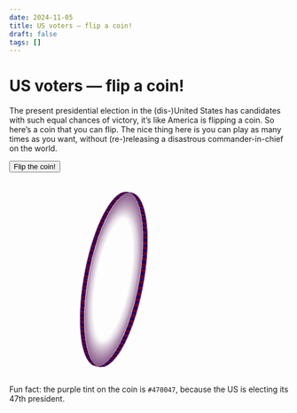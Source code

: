 ```yaml
---
date: 2024-11-05
title: US voters — flip a coin!
draft: false
tags: []
---
```


<style>
	/* To do: clean up this code! */
	:root {
		--pi: 3.14159265358979;
		--coin-diameter: min(20rem, 50vw);
		--coin-thickness: calc(var(--coin-diameter) / 40);
		/* --coin-spokes-count: 48; This should be the number of children of #coin-spokes */
		--coin-edge-count: 48; /* This should be the number of children of #coin-edge */
		--coin-edge-face-length: calc(var(--coin-diameter) * var(--pi) / var(--coin-edge-count));
		/* --coin-spokes-background: repeating-linear-gradient(darkblue 0%, darkred calc(0.25 * var(--coin-diameter)), darkblue calc(0.5 * var(--coin-diameter))); */
		--coin-edge-background: repeating-linear-gradient(darkblue 0%, darkred calc(0.25 * var(--coin-edge-face-length)), darkblue calc(0.5 * var(--coin-edge-face-length)));
		--animation-start-delay: -0.4s;
	}
	#coin-container {
		display: block;
		flex-shrink: 0;
		width: var(--coin-diameter);
		height: var(--coin-diameter);
		perspective: calc(10 * var(--coin-diameter));
		margin-top: 1rem;
		margin-bottom: 2rem;
	}
	#coin-container * {
		transform-style: preserve-3d;
	}
	#coin {
		width: 100%;
		height: 100%;
		position: relative;
		transition: rotate 0.5s;
		transform-style: preserve-3d;
		animation: 0.5s var(--animation-start-delay) infinite linear spin, 1.5s var(--animation-start-delay) infinite ease-in-out wobble;
		animation-play-state: paused;
		animation-fill-mode: forwards;
		animation-composition: accumulate;
		transform-origin: bottom;
	}
	.spinning #coin {
		animation-play-state: running;
	}
	.harris #coin {
		animation: 0.5s var(--animation-start-delay) 3 linear spin, 1.5s var(--animation-start-delay) 1 ease-in-out wobble;
	}
	.trump #coin {
		animation: 0.5s var(--animation-start-delay) 3 linear spin, 1.5s var(--animation-start-delay) 1 ease-in-out wobble;
		rotate: y 900deg;
	}
	/* The ::before & ::after would be on the <img> elements, but <img> elements can’t have pseudo-elements. */
	#coin::before, #coin::after {
		content: '';
		position: absolute;
		inset: 0;
		border-radius: 50%;
		background-image: radial-gradient(circle at 50% 50%, transparent, transparent, #470047);
	}
	#coin::before {
		translate: 0 0 calc(1px + var(--coin-thickness) / 2);
	}
	#coin::after {
		translate: 0 0 calc(-1px - var(--coin-thickness) / 2);
	}
	#coin-container img {
		position: absolute;
		width: 100%;
		height: 100%;
		aspect-ratio: 1 / 1;
		border-radius: 50%;
		backface-visibility: hidden;
	}
	#coin-container img:first-of-type {
		translate: 0 0 calc(var(--coin-thickness) / 2);
	}
	#coin-container img:last-of-type {
		rotate: y 180deg;
		translate: 0 0 calc(var(--coin-thickness) / -2);
	}
	/* #coin-spokes {
		display: none;
	}
	#coin-spokes div {
		width: var(--coin-thickness);
		height: var(--coin-diameter);
		position: absolute;
		top: 0;
		left: 50%;
		transform: translateX(-50%) rotateY(90deg) rotateX(calc(90deg + var(--index) * 360deg / var(--coin-spokes-count)));
	}
	#coin-spokes div::before {
		content: '';
		position: absolute;
		display: block;
		width: var(--coin-thickness);
		height: var(--coin-spokes-length);
		height: 100%;
		background: var(--coin-spokes-background);
		background-size: 100% 200%;
		background-position-y: calc(var(--coin-diameter) * var(--index) / var(--coin-spokes-count));
		backface-visibility: visible;
	} */
	#coin-edge div {
		width: var(--coin-thickness);
		height: var(--coin-diameter);
		position: absolute;
		top: 0;
		left: 50%;
		transform: translateX(-50%) rotateY(90deg) rotateX(calc(90deg + var(--index) * 360deg / var(--coin-edge-count)));
	}
	#coin-edge div::before {
		content: '';
		position: absolute;
		display: block;
		width: var(--coin-thickness);
		height: var(--coin-edge-face-length);
		background: var(--coin-edge-background);
		background-size: var(--coin-thickness) calc(2* var(--coin-edge-face-length));
		background-position-y: calc(var(--coin-edge-face-length) * var(--index) / var(--coin-edge-count));
		transform: rotateX(calc(90deg * (var(--coin-edge-count) - 2) / var(--coin-edge-count)));
		transform-origin: top;
		backface-visibility: visible;
	}

	@keyframes spin {
		from {
			rotate: y 0deg;
		}
		to {
			rotate: y 360deg;
		}
	}

	@keyframes wobble {
		0% {
			rotate: x 0deg;
		}
		25% {
			rotate: x 10deg;
		}
		50% {
			rotate: x 0deg;
		}
		75% {
			rotate: x -20deg;
		}
		100% {
			rotate: x 0deg;
		}
	}

	@media (min-width: 48rem) {
		/* #page-container {
			display: flex;
			gap: 1rem;
		} */
		#coin-container {
			shape-outside: circle(calc(50% + 2rem));
	 		float: left;
			margin-right: 2rem;
		}
	}

	.text.harris:not(.harris *) {
		display: none;
	}

	.text.trump:not(.trump *) {
		display: none;
	}

	.text h2 {
		margin-top: 0;
	}
</style>

# US voters — flip a coin!

The present presidential election in the (dis-)United States has candidates with such equal chances of victory, it’s like America is flipping a coin.
So here’s a coin that you can flip.
The nice thing here is you can play as many times as you want, without (re-)releasing a disastrous commander-in-chief on the world.

<button type="button" id="btn-spin">Flip the coin!</button>

<div id="page-container">

<!-- <fieldset>
	<legend>Coin state</legend>
	<label>
		<input type="radio" name="coin-state" value="spinning" />
		Spinning
	</label>
	<label>
		<input type="radio" name="coin-state" value="harris" />
		Kamala Harris
	</label>
	<label>
		<input type="radio" name="coin-state" value="trump" />
		Donald Trump
	</label>
</fieldset> -->

<div id="coin-container">
	<div id="coin">
		<img src="/blog/images/2024/harris.webp" alt="Kamala Harris" />
		<img src="/blog/images/2024/trump.webp" alt="Donald Trump" />
		<!-- <div id="coin-spokes">
			<div style="--index: 0;"></div>
			<div style="--index: 1;"></div>
			<div style="--index: 2;"></div>
			<div style="--index: 3;"></div>
			<div style="--index: 4;"></div>
			<div style="--index: 5;"></div>
			<div style="--index: 6;"></div>
			<div style="--index: 7;"></div>
			<div style="--index: 8;"></div>
			<div style="--index: 9;"></div>
			<div style="--index: 10;"></div>
			<div style="--index: 11;"></div>
			<div style="--index: 12;"></div>
			<div style="--index: 13;"></div>
			<div style="--index: 14;"></div>
			<div style="--index: 15;"></div>
			<div style="--index: 16;"></div>
			<div style="--index: 17;"></div>
			<div style="--index: 18;"></div>
			<div style="--index: 19;"></div>
			<div style="--index: 20;"></div>
			<div style="--index: 21;"></div>
			<div style="--index: 22;"></div>
			<div style="--index: 23;"></div>
			<div style="--index: 24;"></div>
			<div style="--index: 25;"></div>
			<div style="--index: 26;"></div>
			<div style="--index: 27;"></div>
			<div style="--index: 28;"></div>
			<div style="--index: 29;"></div>
			<div style="--index: 30;"></div>
			<div style="--index: 31;"></div>
			<div style="--index: 32;"></div>
			<div style="--index: 33;"></div>
			<div style="--index: 34;"></div>
			<div style="--index: 35;"></div>
			<div style="--index: 36;"></div>
			<div style="--index: 37;"></div>
			<div style="--index: 38;"></div>
			<div style="--index: 39;"></div>
			<div style="--index: 40;"></div>
			<div style="--index: 41;"></div>
			<div style="--index: 42;"></div>
			<div style="--index: 43;"></div>
			<div style="--index: 44;"></div>
			<div style="--index: 45;"></div>
			<div style="--index: 46;"></div>
			<div style="--index: 47;"></div>
		</div> -->
		<div id="coin-edge">
			<div style="--index: 0;"></div>
			<div style="--index: 1;"></div>
			<div style="--index: 2;"></div>
			<div style="--index: 3;"></div>
			<div style="--index: 4;"></div>
			<div style="--index: 5;"></div>
			<div style="--index: 6;"></div>
			<div style="--index: 7;"></div>
			<div style="--index: 8;"></div>
			<div style="--index: 9;"></div>
			<div style="--index: 10;"></div>
			<div style="--index: 11;"></div>
			<div style="--index: 12;"></div>
			<div style="--index: 13;"></div>
			<div style="--index: 14;"></div>
			<div style="--index: 15;"></div>
			<div style="--index: 16;"></div>
			<div style="--index: 17;"></div>
			<div style="--index: 18;"></div>
			<div style="--index: 19;"></div>
			<div style="--index: 20;"></div>
			<div style="--index: 21;"></div>
			<div style="--index: 22;"></div>
			<div style="--index: 23;"></div>
			<div style="--index: 24;"></div>
			<div style="--index: 25;"></div>
			<div style="--index: 26;"></div>
			<div style="--index: 27;"></div>
			<div style="--index: 28;"></div>
			<div style="--index: 29;"></div>
			<div style="--index: 30;"></div>
			<div style="--index: 31;"></div>
			<div style="--index: 32;"></div>
			<div style="--index: 33;"></div>
			<div style="--index: 34;"></div>
			<div style="--index: 35;"></div>
			<div style="--index: 36;"></div>
			<div style="--index: 37;"></div>
			<div style="--index: 38;"></div>
			<div style="--index: 39;"></div>
			<div style="--index: 40;"></div>
			<div style="--index: 41;"></div>
			<div style="--index: 42;"></div>
			<div style="--index: 43;"></div>
			<div style="--index: 44;"></div>
			<div style="--index: 45;"></div>
			<div style="--index: 46;"></div>
			<div style="--index: 47;"></div>
		</div>
	</div>
</div>

<div class="text harris">

<h2>The coin chooses Kamala Harris.</h2>

<p>She’s a prosecutor, not a felon.</p>
<p>She’d be the first female US president.</p>
<p>She says she’ll expand healthcare access (Obamacare) for elderly people.</p>
<p>If a hurricane hits, she might do more than throw some paper towels at people.</p>
<p>She would continue the West’s strong support for Ukraine against the Russian invasion.</p>
<p>Her running-mate Tim Walz seems fun — and he knows how to laugh at the far right when they’re being “weird”.</p>
<p>Her manifesto includes measures to make groceries cheaper.</p>
<p>She says she’ll crack down on price-gouging in pharmaceuticals.</p>
<p>Harris cast the deciding vote to pass the Inflation Reduction Act, which gave huge investments in renewable energy in the USA.</p>
<p>She probably won’t sell off much public land to rich pollutors.</p>
<p>She publicly says she wants a ceasefire in Gaza.</p>
<p>She intends to incentivise at least 1.2 million more affordable houses to be built, according to her manifesto.</p>
<p>Harris would give down-payments of up to $25k to people buying their first house.</p>
<p>She says she’ll reverse tax-cuts that Trump made for the ultra-wealthy.</p>
<p>Harris claims to offer “a new way forward for the middle class”.</p>
<p>Apparently she’s the first incumbent vice-president to visit a reproductive health-care clinic.</p>
<p>Her running-mate Tim Walz reduced gun violence by increasing background checks on fire-arm purchases.</p>
<p>Endorsed by Taylor Swift, Harrison Ford, Beyoncé, Bruce Springsteen, Katy Perry, Eminem, Cardi B, Lady Gaga, Billie Eilish (and Finneas), Arnold Schwarzenegger, Madonna, Bad Bunny, Jennifer Lopez, Samuel L Jackson…</p>
<p>Harris probably wouldn’t call Puerto Rico a “floating island of garbage”.</p>
<p>
	Harris’s running-mate Tim Walz seems to have been a principled and caring teacher.
	He even helped found his school’s first Gay-Straight Alliance, in the 1990s.
</p>
<p>She seems to be interested in tackling climate change.</p>
<p>The Democrats took the Covid-19 pandemic more seriously than the Republicans did.</p>
<p>Economists largely favour her plan over Trump’s.</p>
<p>Major newspapers have endorsed her, and the editorial teams of the Los Angeles Times and Washington Post also voted to endorse her.</p>
<p>Very importantly, she’s not Trump.</p>

</div>

<div class="text trump">

<h2>The coin chooses Donald Trump.</h2>

<p>He said he’d be a dictator “on day one”.</p>
<p>This guy said (wrongly) that wind turbines are killing thousands of bald eagles. And whales.</p>
<p>This guy whipped up racial hatred by falsely accusing Haitian immigrants of eating dogs and cats.</p>
<p>He took the US out the Paris Climate Accords.</p>
<p>He has repeatedly called global warming a hoax.</p>
<p>Inciting an insurrection isn’t really very good.</p>
<p>I think a president should have some convictions. But probably not criminal ones.</p>
<p>The guy tried to ban all Muslims from entering the USA.</p>
<p>His last presidency would have been even worse, if his staff had been more competent.</p>
<p>Trump would repeal the Affordable Care Act (Obamacare), replacing it with “concepts of a plan”. Whatever that is, it would be vastly expensive for anyone requiring a lot of medical treatment.</p>
<p>He boasted about sexually assaulting women. Then said it was just “locker-room talk”.</p>
<p>Seriously, how many women has he sexually assaulted?</p>
<p>After the 2020 election, he asked election officials in the state of Georgia to “find” 11,780 more votes for him.</p>
<p>His plan for enabling more Americans to own a house involves deporting millions of people deemed too foreign.</p>
<p>His running-mate JD Vance deliberately called legal residents “illegal aliens”, and says he intends to continue abusing language (and immigrants) in this way.</p>
<p>He still claims to have won the 2020 election!</p>
<p>Trump intends to put Robert F Kennedy in positions of high power, such as in health agencies. He’s a vaccine skeptic.</p>
<p>Tax-cuts for the very rich!</p>
<p>Mar-a-Lago seems like an odd place for keeping boxes of state secrets.</p>
<p>Endorsed by Kid Rock. I don’t know who that is. Apparently a rapper.</p>
<p>
	His previous vice-president was an evangelical homophobe (Mike Pence).
	He rightly disagreed with Trump on the question of who won the 2020 election.
	Trump fans threatened to hang him for that.
</p>
<p>The Trump campaign (via “comedian” Tony Hinchcliffe) called Puerto Rico a “floating island of garbage”.</p>
<p>Attacks on transgender rights have been a major feature of Republican politics across the USA.</p>
<p>I expect the Republicans to be even more pro-Israel and anti-Palestine than Joe Biden. Gaza and the West Bank may be fully subsumed into Israel.</p>
<p>Trump’s handling of the Covid-19 pandemic was so cavalier, he caught it himself.</p>
<p>Expect abortion to be a lot harder to access.</p>
<p>Tax breaks and reduced regulations on fossil fuel corporations will accelerate global warming.</p>
<p>Trump would install judges friendly to himself and other criminals.</p>
<p>Newspapers may not report on his misdeeds for fear of retaliation. Jeff Bezos has already prevented the Washington Post from endorsing Harris. Likewise the Los Angeles Times with its owner Patrick Soon-Shiong.</p>
<p>My friends in the USA call him a fascist. People who have worked with him call him a fascist. Experts in fascism call him a fascist.</p>

</div>

</div>

<p style="clear: both">
	Fun fact: the purple tint on the coin is <code>#470047</code>, because the US is electing its 47th president.
</p>

<!--

Sources:
- Kamala Harris photo: https://en.wikipedia.org/wiki/File:Kamala_Harris_Vice_Presidential_Portrait.jpg
- Donald Trump photo: https://commons.wikimedia.org/wiki/File:Donald_Trump_official_portrait.jpg

 -->

<script>
	const body = document.querySelector('body')
	const coin = document.querySelector('#coin')
	// const coinStateRadios = [...document.querySelectorAll('input[name="coin-state"]')]
	// coinStateRadios.map(element => element.addEventListener('change', (e) => {
	// 	body.className = e.target.value;
	// }))

	const harrisParas = [...document.querySelectorAll('.text.harris p')]
	const trumpParas = [...document.querySelectorAll('.text.trump p')]

	function hideParasExceptOneAtRandom(winner) {
		const paras = winner === 'harris' ? harrisParas : trumpParas;
		const randomIndex = Math.floor(Math.random() * paras.length);
		// console.log({winner, paras, randomIndex})
		paras.forEach(para => para.setAttribute('hidden', ''));
		paras[randomIndex].removeAttribute('hidden');
	}

	const spinButton = document.querySelector("#btn-spin");
	spinButton.addEventListener("click", (e) => {
		spinButton.setAttribute("disabled", "")
		spinButton.textContent = "Flipping…"
		coin.style.rotate = "";
		body.className = "spinning";
		window.setTimeout(() => {
			const winner = Math.random() > 0.5 ? "harris" : "trump";
			body.className = winner;
			coin.style.rotate = winner === 'harris' ? "y 0deg" : 'y 180deg';
			hideParasExceptOneAtRandom(winner)
			spinButton.textContent = "Flip the coin"
			spinButton.removeAttribute("disabled")
		}, 3000)
	})

</script>
